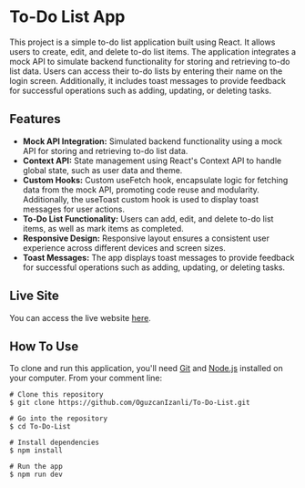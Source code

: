 # To-Do List App

This project is a simple to-do list application built using React. It allows users to create, edit, and delete to-do list items. The application integrates a mock API to simulate backend functionality for storing and retrieving to-do list data. Users can access their to-do lists by entering their name on the login screen. Additionally, it includes toast messages to provide feedback for successful operations such as adding, updating, or deleting tasks.

## Features

- **Mock API Integration:** Simulated backend functionality using a mock API for storing and retrieving to-do list data.
- **Context API:** State management using React's Context API to handle global state, such as user data and theme.
- **Custom Hooks:** Custom useFetch hook, encapsulate logic for fetching data from the mock API, promoting code reuse and modularity. Additionally, the useToast custom hook is used to display toast messages for user actions.
- **To-Do List Functionality:** Users can add, edit, and delete to-do list items, as well as mark items as completed.
- **Responsive Design:** Responsive layout ensures a consistent user experience across different devices and screen sizes.
- **Toast Messages:** The app displays toast messages to provide feedback for successful operations such as adding, updating, or deleting tasks.

## Live Site

You can access the live website [here](https://logintodoapp.netlify.app/).

## How To Use

To clone and run this application, you'll need [Git](https://git-scm.com/) and [Node.js](https://nodejs.org/en) installed on your computer. From your comment line:

```
# Clone this repository
$ git clone https://github.com/OguzcanIzanli/To-Do-List.git

# Go into the repository
$ cd To-Do-List

# Install dependencies
$ npm install

# Run the app
$ npm run dev
```
